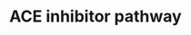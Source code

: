 ---
annotations:
- id: PW:0001228
  parent: drug pathway
  type: Pathway Ontology
  value: ACE inhibitor drug pathway
- id: CL:0000650
  parent: native cell
  type: Cell Type Ontology
  value: mesangial cell
- id: DOID:10763
  parent: cardiovascular system disease
  type: Disease Ontology
  value: hypertension
- id: PW:0000003
  parent: signaling pathway
  type: Pathway Ontology
  value: signaling pathway
- id: PW:0000245
  parent: regulatory pathway
  type: Pathway Ontology
  value: angiotensin signaling pathway
authors:
- C.F.Thorn
- MaintBot
- Jinwook
- Khanspers
- AlexanderPico
- Thomas
- MartijnVanIersel
- Egonw
- Christine Chichester
- Nuno
- DeSl
- Mkutmon
- Eweitz
citedin:
- link: PMC7982796
  title: 'ACE2 correlates with immune infiltrates in colon adenocarcinoma: Implication
    for COVID-19 (2021)'
- link: PMC7360763
  title: Exploring the SARS-CoV-2 virus-host-drug interactome for drug repurposing
    (2020)
- link: PMC4338111
  title: 'PathVisio 3: An Extendable Pathway Analysis Toolbox (2015)'
communities:
- Renal_Genomics
description: 'The core of this pathway was elucidated over a century ago and involves
  the conversion of angiotensinogen to angiotensin I (Ang I) by renin, its subsequent
  conversion to angiotensin II (Ang II) by angiotensin converting enzyme. Ang II activates
  the angiotensin II receptor type 1 to induce aldosterone synthesis, increasing water
  and salt resorption and potassium excretion in the kidney and increasing blood pressure.  Proteins
  on this pathway have targeted assays available via the '
last-edited: 2024-01-30
ndex: 427c38c3-da09-11eb-b666-0ac135e8bacf
organisms:
- Homo sapiens
redirect_from:
- /index.php/Pathway:WP554__PR11
- /instance/WP554__PR11
- /instance/WP554__PR11_r126205
revision: r126205
schema-jsonld:
- '@context': https://schema.org/
  '@id': https://wikipathways.github.io/pathways/WP554__PR11.html
  '@type': Dataset
  creator:
    '@type': Organization
    name: WikiPathways
  description: 'The core of this pathway was elucidated over a century ago and involves
    the conversion of angiotensinogen to angiotensin I (Ang I) by renin, its subsequent
    conversion to angiotensin II (Ang II) by angiotensin converting enzyme. Ang II
    activates the angiotensin II receptor type 1 to induce aldosterone synthesis,
    increasing water and salt resorption and potassium excretion in the kidney and
    increasing blood pressure.  Proteins on this pathway have targeted assays available
    via the '
  keywords:
  - ACE
  - ACE Inhibitor
  - ACE2
  - AGT
  - AGTR1
  - AGTR2
  - ATP6AP2
  - Aldosterone
  - Ang 1-5
  - Ang 1-7
  - Ang 1-9
  - Angiotensin I
  - Angiotensin II
  - BDKRB1
  - BDKRB2
  - Bradykinin
  - CMA1
  - CTSG
  - CYP11B2
  - Ca++
  - Deoxycorticosterone
  - KNG1
  - MAS1
  - NEW ACE!
  - NOS3
  - NR3C2
  - Prostacyclin
  - REN
  - TGFB1
  license: CC0
  name: ACE inhibitor pathway
seo: CreativeWork
title: ACE inhibitor pathway
wpid: WP554__PR11
---